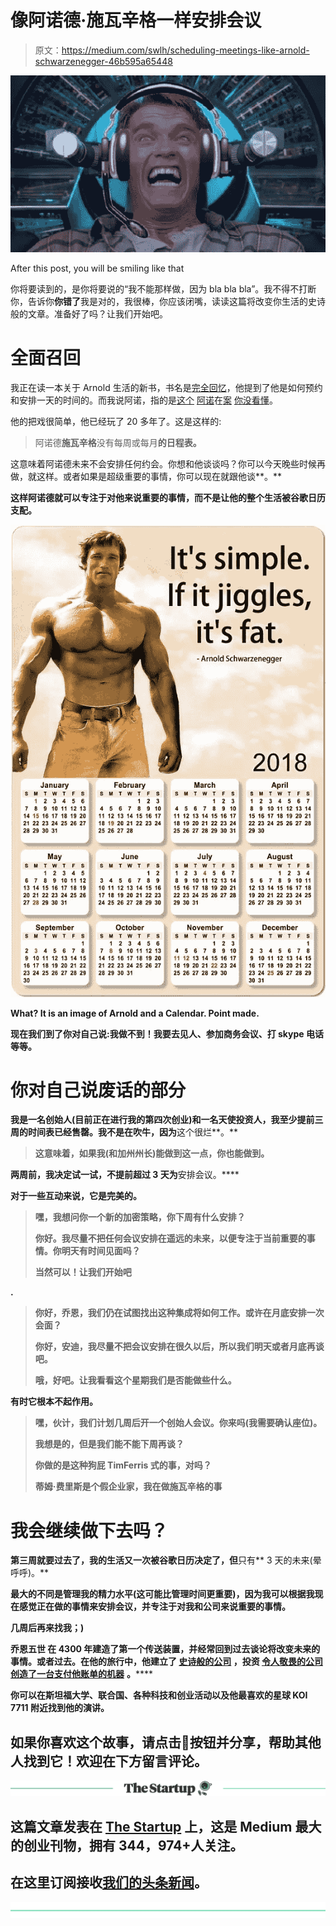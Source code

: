 # 像阿诺德·施瓦辛格一样安排会议

> 原文：<https://medium.com/swlh/scheduling-meetings-like-arnold-schwarzenegger-46b595a65448>

![](img/df8a0001654c735b9c1148002fb10941.png)

After this post, you will be smiling like that

你将要读到的，是你将要说的“我不能那样做，因为 bla bla bla”。我不得不打断你，告诉你**你错了**我是对的，我很棒，你应该闭嘴，读读这篇将改变你生活的史诗般的文章。准备好了吗？让我们开始吧。

# 全面召回

我正在读一本关于 Arnold 生活的新书，书名是[完全回忆](https://www.amazon.com/Total-Recall-Unbelievably-True-Story/dp/1451662440)，他提到了他是如何预约和安排一天的时间的。而我说阿诺，指的是[这个](https://en.wikipedia.org/wiki/The_Terminator) [阿诺](https://en.wikipedia.org/wiki/Political_career_of_Arnold_Schwarzenegger)在[案](https://www.reddit.com/user/GovSchwarzenegger) [你没看懂](https://en.wikipedia.org/wiki/Arnold_Schwarzenegger#Mr._Olympia)。

他的把戏很简单，他已经玩了 20 多年了。这是这样的:

> 阿诺德**施瓦辛格**没有每周或每月**的日程表。**

这意味着阿诺德未来不会安排任何约会。你想和他谈谈吗？你可以今天晚些时候再做，就这样。或者如果是超级重要的事情，你可以现在就跟他谈**。**

**这样阿诺德就可以专注于对他来说重要的事情，而不是让他的整个生活被谷歌日历支配。**

**![](img/b75757edb642c63679212aea56d11c98.png)**

**What? It is an image of Arnold and a Calendar. Point made.**

**现在我们到了你对自己说:我做不到！我要去见人、参加商务会议、打 skype 电话等等。**

# **你对自己说废话的部分**

**我是一名创始人(目前正在进行我的第四次创业)和一名天使投资人，我至少提前三周的时间表已经售罄。我不是在吹牛，因为**这个很烂**。**

> **这意味着，如果我(和加州州长)能做到这一点，你也能做到。**

**两周前，我决定试一试，不提前超过 3 天为**安排会议。****

**对于一些互动来说，它是完美的。**

> **嘿，我想问你一个新的加密策略，你下周有什么安排？**
> 
> **你好。我尽量不把任何会议安排在遥远的未来，以便专注于当前重要的事情。你明天有时间见面吗？**
> 
> **当然可以！让我们开始吧**

**.**

> **你好，乔恩，我们仍在试图找出这种集成将如何工作。或许在月底安排一次会面？**
> 
> **你好，安迪，我尽量不把会议安排在很久以后，所以我们明天或者月底再谈吧。**
> 
> **哦，好吧。让我看看这个星期我们是否能做些什么。**

**有时它根本不起作用。**

> **嘿，伙计，我们计划几周后开一个创始人会议。你来吗(我需要确认座位)。**
> 
> **我想是的，但是我们能不能下周再谈？**
> 
> **你做的是这种狗屁 TimFerris 式的事，对吗？**
> 
> **蒂姆·费里斯是个假企业家，我在做施瓦辛格的事**

# **我会继续做下去吗？**

**第三周就要过去了，我的生活又一次被谷歌日历决定了，但**只有** 3 天的未来(晕呼呼)。**

****最大的不同是管理我的精力水平**(这可能比管理时间更重要)，因为我可以根据我现在感觉正在做的事情来安排会议，并专注于对我和公司来说重要的事情。**

**几周后再来找我；)**

**乔恩五世 **在 4300 年建造了第一个传送装置，并经常回到过去谈论将改变未来的事情。或者过去。在他的旅行中，他建立了** [**史诗般的公司**](http://agentrisk.com) **，投资** [**令人敬畏的公司**](http://tradingview.com)**[**创造了一台支付他账单的机器**](http://agentrisk.com) **。******

****你可以在斯坦福大学、联合国、各种科技和创业活动以及他最喜欢的星球 KOI 7711 附近找到他的演讲。****

## ****如果你喜欢这个故事，请点击👏按钮并分享，帮助其他人找到它！欢迎在下方留言评论。****

****[![](img/308a8d84fb9b2fab43d66c117fcc4bb4.png)](https://medium.com/swlh)****

## ****这篇文章发表在 [The Startup](https://medium.com/swlh) 上，这是 Medium 最大的创业刊物，拥有 344，974+人关注。****

## ****在这里订阅接收[我们的头条新闻](http://growthsupply.com/the-startup-newsletter/)。****

****[![](img/b0164736ea17a63403e660de5dedf91a.png)](https://medium.com/swlh)****